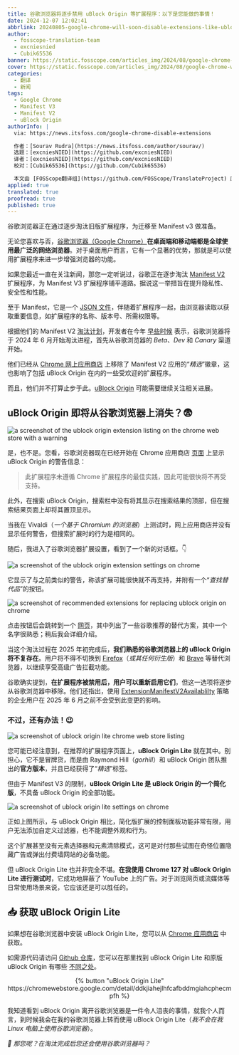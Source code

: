 ```yaml
---
title: 谷歌浏览器将逐步禁用 uBlock Origin 等扩展程序：以下是您能做的事情！
date: 2024-12-07 12:02:41
abbrlink: 20240805-google-chrome-will-soon-disable-extensions-like-ublock-origin-here-s-what-you-can-do
author:
  - fosscope-translation-team
  - excniesnied
  - Cubik65536
banner: https://static.fosscope.com/articles_img/2024/08/google-chrome-will-soon-disable-extensions-like-ublock-origin-here-s-what-you-can-do/google-phase-out-manifest-3.webp
cover: https://static.fosscope.com/articles_img/2024/08/google-chrome-will-soon-disable-extensions-like-ublock-origin-here-s-what-you-can-do/google-phase-out-manifest-3.webp
categories:
  - 翻译
  - 新闻
tags: 
  - Google Chrome
  - Manifest V3
  - Manifest V2
  - uBlock Origin
authorInfo: |
  via: https://news.itsfoss.com/google-chrome-disable-extensions

  作者：[Sourav Rudra](https://news.itsfoss.com/author/sourav/)
  选题：[excniesNIED](https://github.com/excniesNIED)
  译者：[excniesNIED](https://github.com/excniesNIED)
  校对：[Cubik65536](https://github.com/Cubik65536)

  本文由 [FOSScope翻译组](https://github.com/FOSScope/TranslateProject) 原创编译，[开源观察](https://fosscope.com/) 荣誉推出
applied: true
translated: true
proofread: true
published: true
---
```


谷歌浏览器正在通过逐步淘汰旧版扩展程序，为迁移至 Manifest v3 做准备。

<!-- more -->

无论您喜欢与否，[谷歌浏览器（Google Chrome）](https://www.google.com/chrome/)**在桌面端和移动端都是全球使用最广泛的网络浏览器**。对于桌面用户而言，它有一个显著的优势，那就是可以使用扩展程序来进一步增强浏览器的功能。

如果您最近一直在关注新闻，那您一定听说过，谷歌正在逐步淘汰 [Manifest V2](https://developer.chrome.com/docs/extensions/) 扩展程序，为 Manifest V3 扩展程序铺平道路。据说这一举措旨在提升隐私性、安全性和性能。

至于 Manifest，它是一个 [JSON 文件](https://developer.chrome.com/docs/extensions/reference/manifest)，伴随着扩展程序一起，由浏览器读取以获取重要信息，如扩展程序的名称、版本号、所需权限等。

根据他们的 Manifest V2 [淘汰计划](https://developer.chrome.com/docs/extensions/develop/migrate/mv2-deprecation-timeline)，开发者在今年 [早些时候](https://blog.chromium.org/2024/05/manifest-v2-phase-out-begins.html) 表示，谷歌浏览器将于 2024 年 6 月开始淘汰进程，首先从谷歌浏览器的 *Beta*、*Dev* 和 *Canary* 渠道开始。

他们已经从 [Chrome 网上应用商店](https://chromewebstore.google.com/) 上移除了 Manifest V2 应用的“*精选*”徽章，这也影响了包括 uBlock Origin 在内的一些受欢迎的扩展程序。

而且，他们并不打算止步于此。[uBlock Origin](https://github.com/gorhill/uBlock) 可能需要继续关注相关进展。

## uBlock Origin 即将从谷歌浏览器上消失？😨

![a screenshot of the ublock origin extension listing on the chrome web store with a warning](https://static.fosscope.com/articles_img/2024/08/google-chrome-will-soon-disable-extensions-like-ublock-origin-here-s-what-you-can-do/Chrome_ManifestV2_Phaseout_a.webp)

是，也不是。您看，谷歌浏览器现在已经开始在 Chrome 应用商店 [页面](https://chromewebstore.google.com/detail/ublock-origin/cjpalhdlnbpafiamejdnhcphjbkeiagm) 上显示 uBlock Origin 的警告信息：

> 此扩展程序未遵循 Chrome 扩展程序的最佳实践，因此可能很快将不再受支持。

此外，在搜索 uBlock Origin，搜索栏中没有将其显示在搜索结果的顶部，但在搜索结果页面上却将其置顶显示。

当我在 Vivaldi（*一个基于 Chromium 的浏览器*）上测试时，网上应用商店并没有显示任何警告，但搜索扩展时的行为是相同的。

随后，我进入了谷歌浏览器扩展设置，看到了一个新的对话框。👇

![a screenshot of the ublock origin extension settings on chrome](https://static.fosscope.com/articles_img/2024/08/google-chrome-will-soon-disable-extensions-like-ublock-origin-here-s-what-you-can-do/Chrome_ManifestV2_Phaseout_b.webp)

它显示了与之前类似的警告，称该扩展可能很快就不再支持，并附有一个“*查找替代品*”的按钮。

![a screenshot of recommended extensions for replacing ublock origin on chrome](https://static.fosscope.com/articles_img/2024/08/google-chrome-will-soon-disable-extensions-like-ublock-origin-here-s-what-you-can-do/Chrome_ManifestV2_Phaseout_c.webp)

点击按钮后会跳转到一个 [网页](https://chromewebstore.google.com/detail/cjpalhdlnbpafiamejdnhcphjbkeiagm/related-recommendations)，其中列出了一些谷歌推荐的替代方案，其中一个名字很熟悉；稍后我会详细介绍。

当这个淘汰过程在 2025 年初完成后，**我们熟悉的谷歌浏览器上的 uBlock Origin 将不复存在**。用户将不得不切换到 [Firefox](https://www.mozilla.org/en-US/firefox/)（*或其任何衍生版*）和 [Brave](https://brave.com/) 等替代浏览器，以继续享受高级广告拦截功能。

谷歌确实提到，**在扩展程序被禁用后，用户可以重新启用它们**，但这一选项将逐步从谷歌浏览器中移除。他们还指出，使用 [ExtensionManifestV2Availablilty](https://chromeenterprise.google/policies/#ExtensionManifestV2Availability) 策略的企业用户在 2025 年 6 月之前不会受到此变更的影响。

### 不过，还有办法！😉

![a screenshot of ublock origin lite chrome web store listing](https://static.fosscope.com/articles_img/2024/08/google-chrome-will-soon-disable-extensions-like-ublock-origin-here-s-what-you-can-do/Chrome_ManifestV2_Phaseout_d.webp)

您可能已经注意到，在推荐的扩展程序页面上，**uBlock Origin Lite** 就在其中。别担心，它不是冒牌货，而是由 Raymond Hill（*gorhill*）和 uBlock Origin 团队推出的**官方版本**，并且已经获得了“*精选*”标签。

但由于 Manifest V3 的限制，**uBlock Origin Lite 是 uBlock Origin 的一个简化版**，不具备 uBlock Origin 的全部功能。

![a screenshot of ublock origin lite settings on chrome](https://static.fosscope.com/articles_img/2024/08/google-chrome-will-soon-disable-extensions-like-ublock-origin-here-s-what-you-can-do/Chrome_ManifestV2_Phaseout_e.webp)

正如上图所示，与 uBlock Origin 相比，简化版扩展的控制面板功能非常有限，用户无法添加自定义过滤器，也不能调整外观和行为。

这个扩展甚至没有元素选择器和元素清除模式，这可是对付那些试图在奇怪位置隐藏广告或弹出付费墙网站的必备功能。

但 uBlock Origin Lite 也并非完全不堪。**在我使用 Chrome 127 对 uBlock Origin Lite 进行测试时**，它成功地屏蔽了 YouTube 上的广告。对于浏览网页或流媒体等日常使用场景来说，它应该还是可以胜任的。

## 📥 获取 uBlock Origin Lite

如果想在谷歌浏览器中安装 uBlock Origin Lite，您可以从 [Chrome 应用商店](https://chromewebstore.google.com/detail/ddkjiahejlhfcafbddmgiahcphecmpfh) 中获取。

如需源代码请访问 [Github 仓库](https://github.com/uBlockOrigin/uBOL-home)，您可以在那里找到 uBlock Origin Lite 和原版 uBlock Origin 有哪些 [不同之处](https://arc.net/l/quote/lqysztvx)。

<center>{% button "uBlock Origin Lite" https://chromewebstore.google.com/detail/ddkjiahejlhfcafbddmgiahcphecmpfh %}</center>

我知道看到 uBlock Origin 离开谷歌浏览器是一件令人沮丧的事情，就我个人而言，到时候我会在我的谷歌浏览器上转而使用 uBlock Origin Lite（*我不会在我 Linux 电脑上使用谷歌浏览器*）。

*💬 那您呢？在淘汰完成后您还会使用谷歌浏览器吗？*
